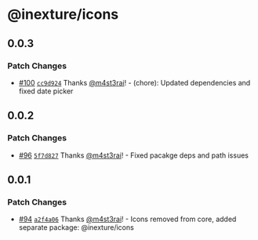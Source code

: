 # @inexture/icons

## 0.0.3

### Patch Changes

- [#100](https://github.com/inexture-solutions/inxui/pull/100) [`cc9d924`](https://github.com/inexture-solutions/inxui/commit/cc9d9247eb5147e9090fbf762a27d98f25d60355) Thanks [@m4st3rai](https://github.com/m4st3rai)! - (chore): Updated dependencies and fixed date picker

## 0.0.2

### Patch Changes

- [#96](https://github.com/inexture-solutions/inxui/pull/96) [`5f7d827`](https://github.com/inexture-solutions/inxui/commit/5f7d827c1be804aa376c2edcedbb74d2b38b54b9) Thanks [@m4st3rai](https://github.com/m4st3rai)! - Fixed pacakge deps and path issues

## 0.0.1

### Patch Changes

- [#94](https://github.com/inexture-solutions/inxui/pull/94) [`a2f4a06`](https://github.com/inexture-solutions/inxui/commit/a2f4a062354d47648aba79097a2816ed24eab90a) Thanks [@m4st3rai](https://github.com/m4st3rai)! - Icons removed from core, added separate package: @inexture/icons

